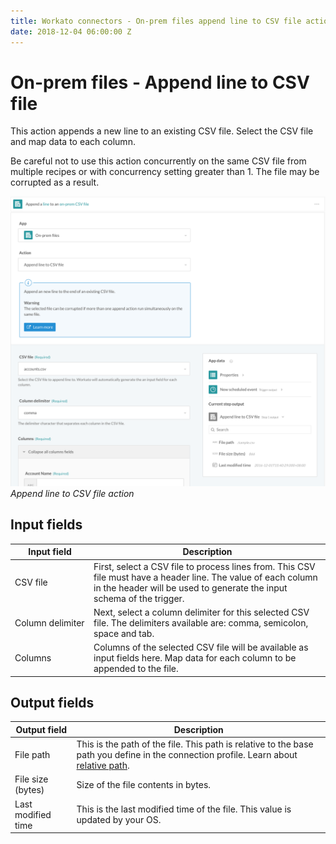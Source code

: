 ```yaml
---
title: Workato connectors - On-prem files append line to CSV file action
date: 2018-12-04 06:00:00 Z
---
```


# On-prem files - Append line to CSV file

This action appends a new line to an existing CSV file. Select the CSV file and map data to each column.

Be careful not to use this action concurrently on the same CSV file from multiple recipes or with concurrency setting greater than 1. The file may be corrupted as a result.

![Append line to CSV file action](/assets/images/connectors/on-prem-files/append-csv-line-action.png)
*Append line to CSV file action*

## Input fields

<table class="unchanged rich-diff-level-one">
  <thead>
    <tr>
      <th width='25%'>Input field</th>
      <th>Description</th>
    </tr>
  </thead>
  <tbody>
    <tr>
      <td>CSV file</td>
      <td>
        First, select a CSV file to process lines from. This CSV file must have a header line. The value of each column in the header will be used to generate the input schema of the trigger.
      </td>
    </tr>
    <tr>
      <td>Column delimiter</td>
      <td>
        Next, select a column delimiter for this selected CSV file. The delimiters available are: comma, semicolon, space and tab.
      </td>
    </tr>
    <tr>
      <td>Columns</td>
      <td>Columns of the selected CSV file will be available as input fields here. Map data for each column to be appended to the file.</td>
    </tr>
  </tbody>
</table>

## Output fields

<table class="unchanged rich-diff-level-one">
  <thead>
    <tr>
        <th>Output field</th>
        <th>Description</th>
    </tr>
  </thead>
  <tbody>
    <tr>
      <td>File path</td>
      <td>This is the path of the file. This path is relative to the base path you define in the connection profile. Learn about <a href="/connectors/on-prem-files.md#relative-path">relative path</a>.</td>
    </tr>
    <tr>
      <td>File size (bytes)</td>
      <td>Size of the file contents in bytes.</td>
    </tr>
    <tr>
      <td>Last modified time</td>
      <td>This is the last modified time of the file. This value is updated by your OS.</td>
    </tr>
  </tbody>
</table>
